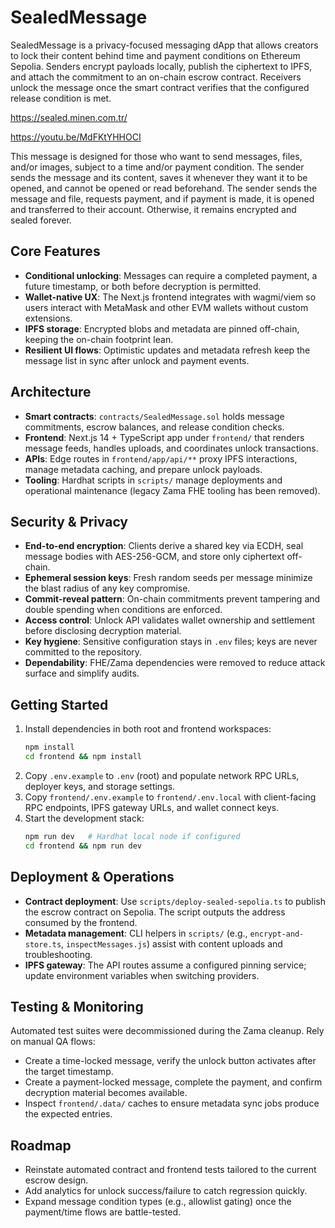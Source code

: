 # SealedMessage

SealedMessage is a privacy-focused messaging dApp that allows creators to lock their content behind time and payment conditions on Ethereum Sepolia. Senders encrypt payloads locally, publish the ciphertext to IPFS, and attach the commitment to an on-chain escrow contract. Receivers unlock the message once the smart contract verifies that the configured release condition is met.

https://sealed.minen.com.tr/

https://youtu.be/MdFKtYHHOCI

This message is designed for those who want to send messages, files, and/or images, subject to a time and/or payment condition.
The sender sends the message and its content, saves it whenever they want it to be opened, and cannot be opened or read beforehand.
The sender sends the message and file, requests payment, and if payment is made, it is opened and transferred to their account. Otherwise, it remains encrypted and sealed forever.


## Core Features
- **Conditional unlocking**: Messages can require a completed payment, a future timestamp, or both before decryption is permitted.
- **Wallet-native UX**: The Next.js frontend integrates with wagmi/viem so users interact with MetaMask and other EVM wallets without custom extensions.
- **IPFS storage**: Encrypted blobs and metadata are pinned off-chain, keeping the on-chain footprint lean.
- **Resilient UI flows**: Optimistic updates and metadata refresh keep the message list in sync after unlock and payment events.

## Architecture
- **Smart contracts**: `contracts/SealedMessage.sol` holds message commitments, escrow balances, and release condition checks.
- **Frontend**: Next.js 14 + TypeScript app under `frontend/` that renders message feeds, handles uploads, and coordinates unlock transactions.
- **APIs**: Edge routes in `frontend/app/api/**` proxy IPFS interactions, manage metadata caching, and prepare unlock payloads.
- **Tooling**: Hardhat scripts in `scripts/` manage deployments and operational maintenance (legacy Zama FHE tooling has been removed).

## Security & Privacy
- **End-to-end encryption**: Clients derive a shared key via ECDH, seal message bodies with AES-256-GCM, and store only ciphertext off-chain.
- **Ephemeral session keys**: Fresh random seeds per message minimize the blast radius of any key compromise.
- **Commit-reveal pattern**: On-chain commitments prevent tampering and double spending when conditions are enforced.
- **Access control**: Unlock API validates wallet ownership and settlement before disclosing decryption material.
- **Key hygiene**: Sensitive configuration stays in `.env` files; keys are never committed to the repository.
- **Dependability**: FHE/Zama dependencies were removed to reduce attack surface and simplify audits.

## Getting Started
1. Install dependencies in both root and frontend workspaces:
	```bash
	npm install
	cd frontend && npm install
	```
2. Copy `.env.example` to `.env` (root) and populate network RPC URLs, deployer keys, and storage settings.
3. Copy `frontend/.env.example` to `frontend/.env.local` with client-facing RPC endpoints, IPFS gateway URLs, and wallet connect keys.
4. Start the development stack:
	```bash
	npm run dev   # Hardhat local node if configured
	cd frontend && npm run dev
	```

## Deployment & Operations
- **Contract deployment**: Use `scripts/deploy-sealed-sepolia.ts` to publish the escrow contract on Sepolia. The script outputs the address consumed by the frontend.
- **Metadata management**: CLI helpers in `scripts/` (e.g., `encrypt-and-store.ts`, `inspectMessages.js`) assist with content uploads and troubleshooting.
- **IPFS gateway**: The API routes assume a configured pinning service; update environment variables when switching providers.

## Testing & Monitoring
Automated test suites were decommissioned during the Zama cleanup. Rely on manual QA flows:
- Create a time-locked message, verify the unlock button activates after the target timestamp.
- Create a payment-locked message, complete the payment, and confirm decryption material becomes available.
- Inspect `frontend/.data/` caches to ensure metadata sync jobs produce the expected entries.

## Roadmap
- Reinstate automated contract and frontend tests tailored to the current escrow design.
- Add analytics for unlock success/failure to catch regression quickly.
- Expand message condition types (e.g., allowlist gating) once the payment/time flows are battle-tested.

